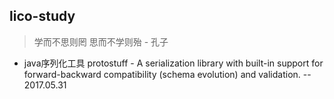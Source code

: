 ## lico-study

> 学而不思则罔 思而不学则殆 - 孔子

* java序列化工具 protostuff - A serialization library with built-in support for forward-backward compatibility (schema evolution) and validation.  -- 2017.05.31
